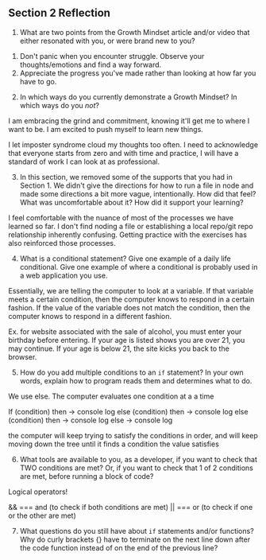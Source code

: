 ## Section 2 Reflection

1. What are two points from the Growth Mindset article and/or video that either resonated with you, or were brand new to you?

1) Don't panic when you encounter struggle. Observe your thoughts/emotions and find a way forward.
2) Appreciate the progress you've made rather than looking at how far you have to go.


2. In which ways do you currently demonstrate a Growth Mindset? In which ways do you _not_?

I am embracing the grind and commitment, knowing it'll get me to where I want to be. I am excited to push myself to learn new things.

I let imposter syndrome cloud my thoughts too often. I need to acknowledge that everyone starts from zero and with time and practice, I will have a standard of work I can look at as professional.

3. In this section, we removed some of the supports that you had in Section 1. We didn't give the directions for how to run a file in node and made some directions a bit more vague, intentionally. How did that feel? What was uncomfortable about it? How did it support your learning?

I feel comfortable with the nuance of most of the processes we have learned so far. I don't find noding a file or establishing a local repo/git repo relationship inherently confusing. Getting practice with the exercises has also reinforced those processes.

4. What is a conditional statement? Give one example of a daily life conditional. Give one example of where a conditional is probably used in a web application you use.

Essentially, we are telling the computer to look at a variable. If that variable meets a certain condition, then the computer knows to respond in a certain fashion. If the value of the variable does not match the condition, then the computer knows to respond in a different fashion.

Ex. for website associated with the sale of alcohol, you must enter your birthday before entering. If your age is listed shows you are over 21, you may continue. If your age is below 21, the site kicks you back to the browser.

5. How do you add multiple conditions to an `if` statement? In your own words, explain how to program reads them and determines what to do.

We use else. The computer evaluates one condition at a a time

If (condition) then -> console log
else (condition) then -> console log
else (condition) then -> console log
else -> console log

the computer will keep trying to satisfy the conditions in order, and will keep moving down the tree until it finds a condition the value satisfies

6. What tools are available to you, as a developer, if you want to check that TWO conditions are met? Or, if you want to check that 1 of 2 conditions are met, before running a block of code?

Logical operators!

&& === and (to check if both conditions are met)
|| === or (to check if one or the other are met)

7. What questions do you still have about `if` statements and/or functions?
Why do curly brackets {} have to terminate on the next line down after the code function instead of on the end of the previous line?

